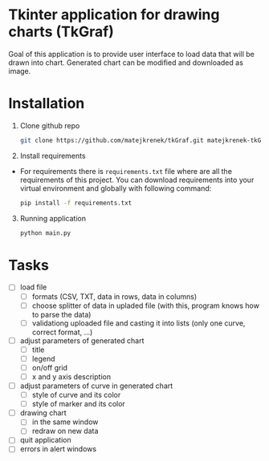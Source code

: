 # Tkinter application for drawing charts (TkGraf)

Goal of this application is to provide user interface to load data that will be drawn into chart. Generated chart can be modified and downloaded as image.

# Installation

1. Clone github repo

   ```sh
   git clone https://github.com/matejkrenek/tkGraf.git matejkrenek-tkGraf
   ```

2. Install requirements

- For requirements there is `requirements.txt` file where are all the requirements of this project. You can download requirements into your virtual environment and globally with following command:
  ```sh
  pip install -f requirements.txt
  ```

3. Running application

   ```sh
   python main.py
   ```

# Tasks

- [ ] load file
  - [ ] formats (CSV, TXT, data in rows, data in columns)
  - [ ] choose splitter of data in upladed file (with this, program knows how to parse the data)
  - [ ] validationg uploaded file and casting it into lists (only one curve, correct format, ...)
- [ ] adjust parameters of generated chart
  - [ ] title
  - [ ] legend
  - [ ] on/off grid
  - [ ] x and y axis description
- [ ] adjust parameters of curve in generated chart
  - [ ] style of curve and its color
  - [ ] style of marker and its color
- [ ] drawing chart
  - [ ] in the same window
  - [ ] redraw on new data
- [ ] quit application
- [ ] errors in alert windows
